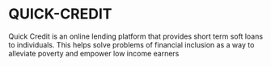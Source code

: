 # QUICK-CREDIT
Quick Credit is an online lending platform that provides short term soft loans to individuals. This
helps solve problems of financial inclusion as a way to alleviate poverty and empower low
income earners
